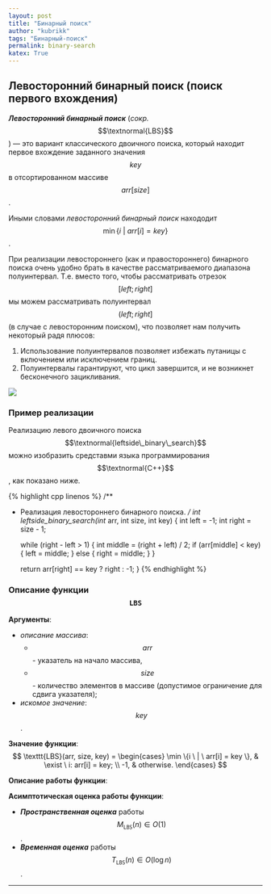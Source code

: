 ```yaml
---
layout: post
title: "Бинарный поиск"
author: "kubrikk"
tags: "Бинарный-поиск"
permalink: binary-search
katex: True
---
```


## Левосторонний бинарный поиск (поиск первого вхождения)

___Левосторонний бинарный поиск___ (*сокр.* $$\textnormal{LBS}$$) — это вариант классического двоичного поиска, который находит первое вхождение заданного значения $$\textit{key}$$ в отсортированном массиве $$arr[size]$$. 

Иными словами _левосторонний бинарный поиск_ находодит $$\min \{i \ \vert \ arr[i] = key \}$$. 


При реализации левостороннего (как и правостороннего) бинарного поиска очень удобно брать в качестве рассматриваемого диапазона полуинтервал. Т.е. вместо того, чтобы рассматривать отрезок $$[left; right]$$ мы можем рассматривать полуинтервал $$(left; right]$$ (в случае с левосторонним поиском), что позволяет нам получить некоторый радя плюсов: 
1. Использование полуинтервалов позволяет избежать путаницы с включением или исключением границ. 
2. Полуинтервалы гарантируют, что цикл завершится, и не возникнет бесконечного зацикливания.

<img src="{{site.baseurl}}/assets/images/binary-search/leftside-binary-search.png" class="img-responsive">



### Пример реализации

Реализацию левого двоичного поиска $$\textnormal{leftside\_binary\_search}$$ можно изобразить средставми языка программирования $$\textnormal{C++}$$, как показано ниже.

{% highlight cpp  linenos %}
/**
 * Реализация левостороннего бинарного поиска. 
 */
int leftside_binary_search(int* arr, int size, int key) {
    int left  = -1;
    int right = size - 1;

    while (right - left > 1) {
        int middle = (right + left) / 2;
        if (arr[middle] < key) { left = middle; }
        else { right = middle; }
    }

    return arr[right] == key ? right : -1;
}
{% endhighlight %}




### Описание функции $$\texttt{LBS}$$

__Аргументы__:
* _описание массива_: 
  * $$arr$$ - указатель на начало массива, 
  * $$size$$- количество элементов в массиве (допустимое ограничение для сдвига указателя);
* _искомое значение_: $$key$$.

__Значение функции__:
$$
\texttt{LBS}(arr, size, key) =
\begin{cases}
    \min \{i \ | \ arr[i] = key \}, & \exist \ i: arr[i] = key; \\
    -1, & otherwise.
\end{cases}
$$

__Описание работы функции__:


__Асимптотическая оценка работы функции__:
* ___Пространственная оценка___ работы $$M_{\texttt{LBS}}(n) \in O(1)$$.
* ___Временная оценка___ работы $$T_{\texttt{LBS}}(n) \in O(\log n)$$.

---

